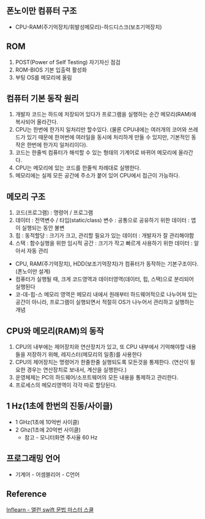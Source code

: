 ## 폰노이만 컴퓨터 구조
* CPU-RAM(주기억장치/휘발성메모리)-하드디스크(보조기억장치)

## ROM
1. POST(Power of Self Testing) 자기자신 점검 
1. ROM-BIOS 기본 입출력 활성화
1. 부팅 OS를 메모리에 올림

## 컴퓨터 기본 동작 원리
1. 개발자 코드는 하드에 저장되어 있다가 프로그램을 실행하는 순간 메모리(RAM)에 복사되어 올라간다.
1. CPU는 한번에 한가지 일처리만 할수있다. (물론 CPU내에는 여러개의 코어와 쓰레드가 있기 때문에 한꺼번에 여러일을 동시에 처리하게 만들 수 있지만, 기본적인 동작은 한번에 한가지 일처리이다).
1. 코드는 한줄씩 컴퓨터가 해석할 수 있는 형태의 기계어로 바뀌어 메모리에 올라간다.
1. CPU는 메모리에 있는 코드를 한줄씩 차례대로 실행한다.
1. 메모리에는 실제 모든 공간에 주소가 붙어 있어 CPU에서 접근이 가능하다.

## 메모리 구조
1. 코드(프로그램) : 명령어 / 프로그램
1. 데이터 : 전역변수 / 타입(static/class) 변수 : 공통으로 공유하기 위한 데이터 : 앱이 실행되는 동안 불변
1. 힙 : 동적할당 : 크기가 크고, 관리할 필요가 있는 데이터 : 개발자가 잘 관리해야함
1. 스택 : 함수실행을 위한 임시적 공간 : 크기가 작고 빠르게 사용하기 위한 데이터 : 알아서 자동 관리

* CPU, RAM(주기억장치), HDD(보조기억장치)가 컴퓨터가 동작하는 기본구조이다. (폰노이만 설계)
* 컴퓨터가 실행될 때, 크게 코드영역과 데이터영역(데이터, 힙, 스택)으로 분리되어 실행된다
* 코-데-힙-스 메모리 영역은 메모리 내에서 원래부터 하드웨어적으로 나누어져 있는 공간이 아니라, 프로그램이 실행되면서 적절히 OS가 나누어서 관리하고 실행하는 개념

## CPU와 메모리(RAM)의 동작
1. CPU의 내부에는 제어장치와 연산장치가 있고, 또 CPU 내부에서 기억해야할 내용들을 저장하기 위해, 레지스터(메모리의 일종)를 사용한다
1. CPU의 제어장치는 명령어가 한줄한줄 실행되도록 모든것을 통제한다. (연산이 필요한 경우는 연산장치로 보내서, 계산을 실행한다.)
1. 운영체제는 PC의 하드웨어/소프트웨어의 모든 내용을 통제하고 관리한다.
1. 프로세스의 메모리영역이 각각 따로 할당된다.

## 1 Hz(1초에 한번의 진동/사이클)
* 1 GHz(1초에 10억번 사이클)
* 2 Ghz(1초에 20억번 사이클)
  * 참고 - 모니터화면 주사율 60 Hz 

## 프로그래밍 언어
* 기계어 - 어셈블리어 - C언어
## Reference 
[Inflearn - 앨런 swift 문법 마스터 스쿨](https://www.inflearn.com/course/%EC%8A%A4%EC%9C%84%ED%94%84%ED%8A%B8-%EB%AC%B8%EB%B2%95-%EB%A7%88%EC%8A%A4%ED%84%B0-%EC%8A%A4%EC%BF%A8-%EC%95%B1%EB%A7%8C%EB%93%A4%EA%B8%B0)
